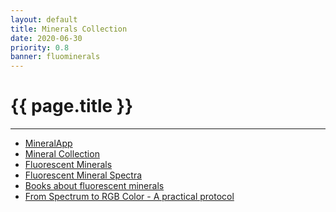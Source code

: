 ```yaml
---
layout: default
title: Minerals Collection
date: 2020-06-30
priority: 0.8
banner: fluominerals
---
```


{{ page.title }}
=====
---

 - [MineralApp](/mineralapp/)
 - [Mineral Collection](collection/)
 - [Fluorescent Minerals](fluocollection/)
 - [Fluorescent Mineral Spectra](fluospectra/)
 - [Books about fluorescent minerals](fluobooks/)
 - [From Spectrum to RGB Color - A practical protocol](spectrum2color/)

